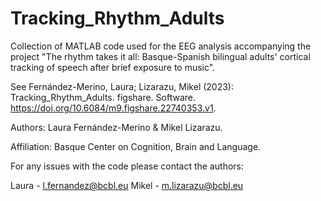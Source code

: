 # Tracking_Rhythm_Adults

Collection of MATLAB code used for the EEG analysis accompanying the project "The rhythm takes it all: Basque-Spanish bilingual adults' cortical tracking of speech after brief exposure to music". 

See Fernández-Merino, Laura; Lizarazu, Mikel (2023): Tracking_Rhythm_Adults. figshare. Software. https://doi.org/10.6084/m9.figshare.22740353.v1. 

Authors: Laura Fernández-Merino & Mikel Lizarazu.

Affiliation: Basque Center on Cognition, Brain and Language. 

For any issues with the code please contact the authors:

Laura - l.fernandez@bcbl.eu
Mikel - m.lizarazu@bcbl.eu
